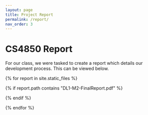 ```yaml
---
layout: page
title: Project Report
permalink: /report/
nav_order: 3
---
```


# CS4850 Report

For our class, we were tasked to create a report which details our development process. This can be viewed below.

{% for report in site.static_files %}

{% if report.path contains "DL1-M2-FinalReport.pdf" %}

<object data="{{site.url}}{{site.baseurl}}{{report.path}}" width="850" height="1100" type='application/pdf'/>
</object>

{% endif %}

{% endfor %}
